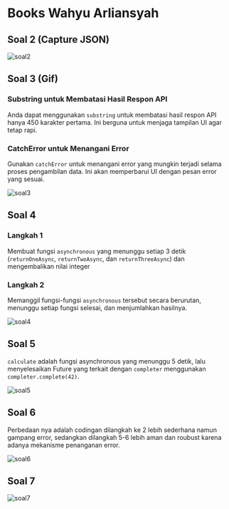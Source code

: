 # Books Wahyu Arliansyah

## Soal 2 (Capture JSON)

![soal2](images/api-json.png)

## Soal 3 (Gif)

### Substring untuk Membatasi Hasil Respon API

Anda dapat menggunakan `substring` untuk membatasi hasil respon API hanya 450 karakter pertama. Ini berguna untuk menjaga tampilan UI agar tetap rapi.

### CatchError untuk Menangani Error

Gunakan `catchError` untuk menangani error yang mungkin terjadi selama proses pengambilan data. Ini akan memperbarui UI dengan pesan error yang sesuai.

![soal3](images/soal3.gif)

## Soal 4

### Langkah 1

Membuat fungsi `asynchronous` yang menunggu setiap 3 detik (`returnOneAsync`, `returnTwoAsync`, dan `returnThreeAsync`) dan mengembalikan nilai integer

### Langkah 2

Memanggil fungsi-fungsi `asynchronous` tersebut secara berurutan, menunggu setiap fungsi selesai, dan menjumlahkan hasilnya.

![soal4](images/soal4.gif)

## Soal 5

`calculate` adalah fungsi asynchronous yang menunggu 5 detik, lalu menyelesaikan Future yang terkait dengan `completer` menggunakan `completer.complete(42)`.

![soal5](images/soal5.gif)

## Soal 6

Perbedaan nya adalah codingan dilangkah ke 2 lebih sederhana namun gampang error, sedangkan dilangkah 5-6 lebih aman dan roubust karena adanya mekanisme penanganan error.

![soal6](images/soal6.gif)

## Soal 7

![soal7](images/soal7.gif)
